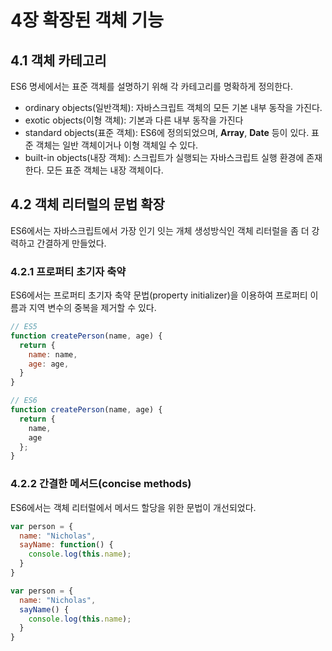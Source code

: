 # 4장 확장된 객체 기능

## 4.1 객체 카테고리

ES6 명세에서는 표준 객체를 설명하기 위해 각 카테고리를 명확하게 정의한다.

- ordinary objects(일반객체): 자바스크립트 객체의 모든 기본 내부 동작을 가진다.
- exotic objects(이형 객체): 기본과 다른 내부 동작을 가진다
- standard objects(표준 객체): ES6에 정의되었으며, **Array**, **Date** 등이 있다. 표준 객체는 일반 객체이거나 이형 객체일 수 있다.
- built-in objects(내장 객체): 스크립트가 실행되는 자바스크립트 실행 환경에 존재한다. 모든 표준 객체는 내장 객체이다.

## 4.2 객체 리터럴의 문법 확장

ES6에서는 자바스크립트에서 가장 인기 잇는 개체 생성방식인 객체 리터럴을 좀 더 강력하고 간결하게 만들었다.

### 4.2.1 프로퍼티 초기자 축약

ES6에서는 프로퍼티 초기자 축약 문법(property initializer)을 이용하여 프로퍼티 이름과 지역 변수의 중복을 제거할 수 있다.

```js
// ES5
function createPerson(name, age) {
  return {
    name: name,
    age: age,
  }
}

// ES6
function createPerson(name, age) {
  return {
    name,
    age
  };
}
```

### 4.2.2 간결한 메서드(concise methods)

ES6에서는 객체 리터럴에서 메서드 할당을 위한 문법이 개선되었다. 

```js
var person = {
  name: "Nicholas",
  sayName: function() {
    console.log(this.name);
  }
}

var person = {
  name: "Nicholas",
  sayName() {
    console.log(this.name);
  }
}
```